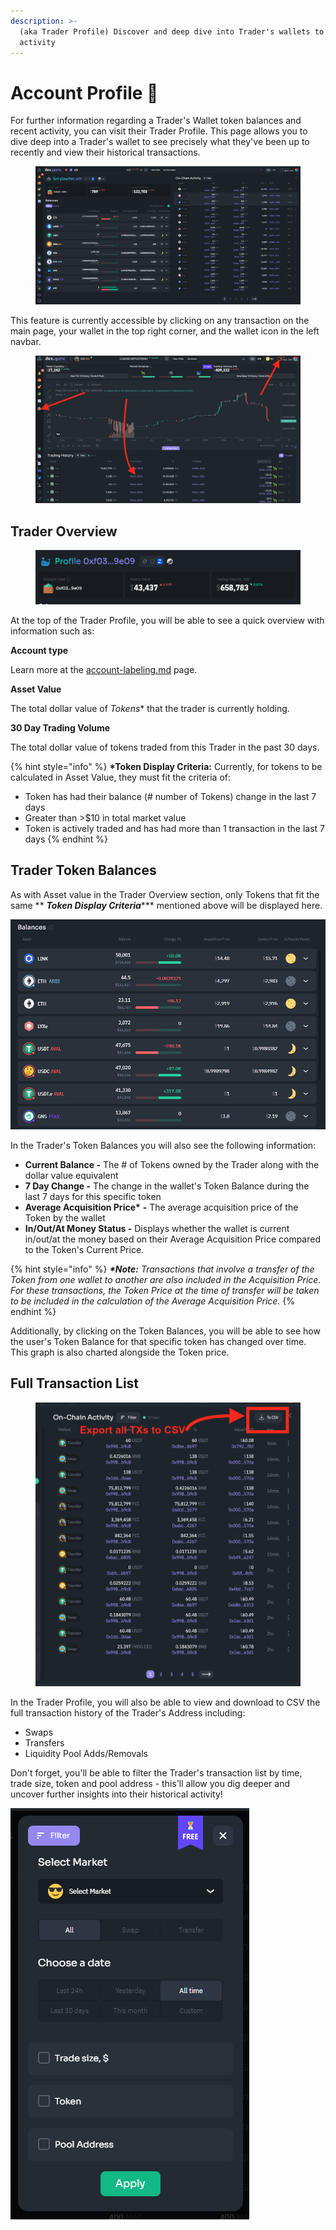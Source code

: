 ```yaml
---
description: >-
  (aka Trader Profile) Discover and deep dive into Trader's wallets to see their
  activity
---
```


# Account Profile 🐋

For further information regarding a Trader's Wallet token balances and recent activity, you can visit their Trader Profile. This page allows you to dive deep into a Trader's wallet to see precisely what they've been up to recently and view their historical transactions.

<figure><img src="../../.gitbook/assets/Screen Shot 2023-01-18 at 5.49.27 PM.png" alt=""><figcaption></figcaption></figure>

This feature is currently accessible by clicking on any transaction on the main page, your wallet in the top right corner, and the wallet icon in the left navbar.&#x20;

<figure><img src="../../.gitbook/assets/Screen Shot 2023-03-23 at 12.51.26 PM.png" alt=""><figcaption></figcaption></figure>

## Trader Overview&#x20;

<figure><img src="../../.gitbook/assets/Screen Shot 2023-01-18 at 5.55.40 PM.png" alt=""><figcaption></figcaption></figure>

At the top of the Trader Profile, you will be able to see a quick overview with information such as:

**Account type**

Learn more at the [account-labeling.md](account-labeling.md "mention") page.&#x20;

**Asset Value**

The total dollar value of _Tokens_\* that the trader is currently holding.&#x20;

**30 Day Trading Volume**

The total dollar value of tokens traded from this Trader in the past 30 days.

{% hint style="info" %}
**\*Token Display Criteria:** Currently, for tokens to be calculated in Asset Value, they must fit the criteria of:

* Token has had their balance (# number of Tokens) change in the last 7 days&#x20;
* Greater than >$10 in total market value
* Token is actively traded and has had more than 1 transaction in the last 7 days
{% endhint %}

## Trader Token Balances

As with Asset value in the Trader Overview section, only Tokens that fit the same ** **_**Token Display Criteria**_**\*** mentioned above will be displayed here.

![Trader Token Balances that fit Token Display Criteria\*](<../../.gitbook/assets/image (30).png>)

In the Trader's Token Balances you will also see the following information:

* **Current Balance -** The # of Tokens owned by the Trader along with the dollar value equivalent
* **7 Day Change -** The change in the wallet's Token Balance during the last 7 days for this specific token
* **Average Acquisition Price\*** **-** The average acquisition price of the Token by the wallet
* **In/Out/At Money Status -** Displays whether the wallet is current in/out/at the money based on their Average Acquisition Price compared to the Token's Current Price.

{% hint style="info" %}
_**\*Note:** Transactions that involve a transfer of the Token from one wallet to another are also included in the Acquisition Price. For these transactions, the Token Price at the time of transfer will be taken to be included in the calculation of the Average Acquisition Price._
{% endhint %}

Additionally, by clicking on the Token Balances, you will be able to see how the user's Token Balance for that specific token has changed over time. This graph is also charted alongside the Token price.

## **Full Transaction List**

<figure><img src="../../.gitbook/assets/Screen Shot 2023-03-23 at 12.57.53 PM.png" alt=""><figcaption></figcaption></figure>

In the Trader Profile, you will also be able to view and download to CSV the full transaction history of the Trader's Address including:

* Swaps
* Transfers
* Liquidity Pool Adds/Removals

Don't forget, you'll be able to filter the Trader's transaction list by time, trade size, token and pool address - this'll allow you dig deeper and uncover further insights into their historical activity!

![Filters available for Trader's Transaction List](<../../.gitbook/assets/image (28).png>)
